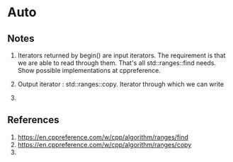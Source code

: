 # Auto

## Notes
1. Iterators returned by begin() are input iterators. The requirement is that we are able to read through them. That's all std::ranges::find needs. Show possible implementations at cppreference.

2. Output iterator : std::ranges::copy. Iterator through which we can write

3. 

## References

1. https://en.cppreference.com/w/cpp/algorithm/ranges/find
2. https://en.cppreference.com/w/cpp/algorithm/ranges/copy
3. 